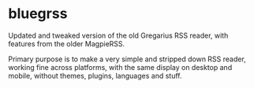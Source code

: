 # bluegrss

Updated and tweaked version of the old Gregarius RSS reader, with features from the older MagpieRSS.

Primary purpose is to make a very simple and stripped down RSS reader, working fine across platforms, with the same display on desktop and mobile, without themes, plugins, languages and stuff.

